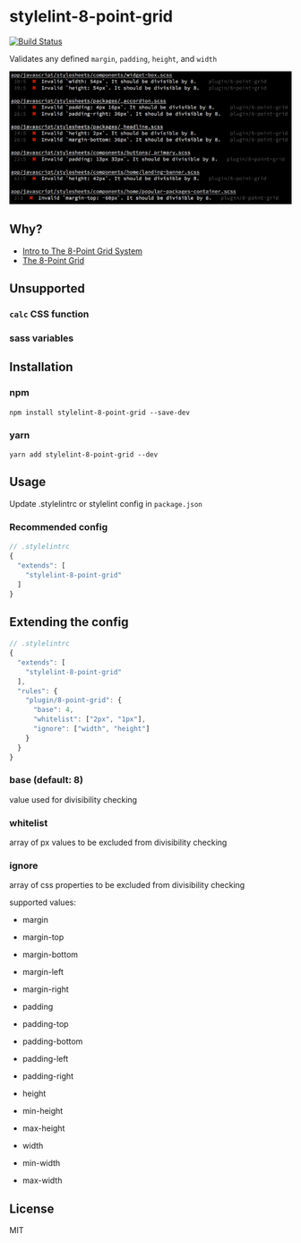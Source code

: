 # stylelint-8-point-grid
[![Build Status](https://travis-ci.org/dcrtantuco/stylelint-8-point-grid.svg?branch=master)](https://travis-ci.org/dcrtantuco/stylelint-8-point-grid)

Validates any defined `margin`, `padding`, `height`, and `width`

![](demo.png)

## Why?
- [Intro to The 8-Point Grid System](https://builttoadapt.io/intro-to-the-8-point-grid-system-d2573cde8632)
- [The 8-Point Grid](https://spec.fm/specifics/8-pt-grid)

## Unsupported
### `calc` CSS function
### sass variables

## Installation
### npm
```
npm install stylelint-8-point-grid --save-dev
```
### yarn
```
yarn add stylelint-8-point-grid --dev
```

## Usage
Update .stylelintrc or stylelint config in `package.json`
### Recommended config
```js
// .stylelintrc
{
  "extends": [
    "stylelint-8-point-grid"
  ]
}
```

## Extending the config
```js
// .stylelintrc
{
  "extends": [
    "stylelint-8-point-grid"
  ],
  "rules": {
    "plugin/8-point-grid": {
      "base": 4,
      "whitelist": ["2px", "1px"],
      "ignore": ["width", "height"]
    }
  }
}
```

### base (default: 8)
value used for divisibility checking

### whitelist
array of px values to be excluded from divisibility checking

### ignore
array of css properties to be excluded from divisibility checking

supported values:
- margin
- margin-top
- margin-bottom
- margin-left
- margin-right

- padding
- padding-top
- padding-bottom
- padding-left
- padding-right

- height
- min-height
- max-height

- width
- min-width
- max-width

## License

MIT
